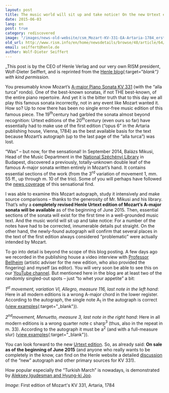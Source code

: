 ```yaml
---
layout: post
title: The music world will sit up and take notice! On the new Urtext edition of Mozart’s Piano Sonata in A Major KV 331
date: 2015-06-03
lang: en
post: true
category: rediscovered
image: "/images/news-old-website/csm_Mozart-KV-331-EA-Artaria-1784_erste-Auflage_73146a8a1b.jpg"
old_url: http://www.rism.info/en/home/newsdetails/browse/48/article/64/the-music-world-will-sit-up-and-take-notice-on-the-new-urtext-edition-of-mozarts-piano-sonata-in-a.html
email: seiffert@henle.de
author: Wolf-Dieter Seiffert
---
```


_This post is by the CEO of Henle Verlag and our very own RISM president, Wolf-Dieter Seiffert, and is reprinted from the [Henle blog](http://www.henle.de/blog/en/2015/05/25/the-music-world-will-sit-up-and-take-notice-on-the-new-urtext-edition-of-mozart%E2%80%99s-piano-sonata-in-a-major-kv-331/){:target="_blank"} with kind permission._

You presumably know Mozart’s [A-major Piano Sonata KV 331](https://www.youtube.com/watch?v=6X6zE_YiOvM) (with the “alla turca” rondo). One of the best-known sonatas, if not THE best-known, of the entire piano repertoire. And yet it is the bitter truth that to this day we all play this famous sonata incorrectly, not in any event like Mozart wanted it. How so? Up to now there has been no single error-free music edition of this famous piece. The 19<sup>th</sup>century had garbled the sonata almost beyond recognition: Urtext editions of the 20<sup>th</sup>century (even ours so far) have essentially had to make use of the first edition (“opus 6” in the Artaria publishing house, Vienna, 1784) as the best available basis for the text because Mozart’s autograph (up to the last page of the “alla turca”) was lost.

“Was” – but now, for the sensational! In September 2014, Balázs Mikusi, Head of the Music Department in the [National Széchényi Library](http://www.oszk.hu/en) in Budapest, discovered a previously, totally-unknown double leaf of the famous A-major sonata written entirely in Mozart’s hand. It contains essential sections of the work (from the 3<sup>rd</sup> variation of movement 1, mm. 55 ff., up through m. 10 of the trio). Some of you will perhaps have followed the [news coverage](http://www.theguardian.com/music/tomserviceblog/2014/sep/29/mozart-piano-sonata-manuscript-budapest) of this sensational find.

I was able to examine this Mozart autograph, study it intensively and make source comparisons – thanks to the generosity of Mr. Mikusi and his library. That’s why a **completely revised Henle Urtext edition of Mozart’s A-major sonata will be available** as of the beginning of June 2015. Then, essential sections of the sonata will exist for the first time in a well-grounded music text. And the music world will sit up and take notice: For a number of the notes have had to be corrected, innumerable details put straight. On the other hand, the newly-found autograph will confirm that several places in the text of the first edition always considered “problematic” were actually intended by Mozart.

To go into detail is beyond the scope of this blog posting. A few days ago we recorded in the publishing house a video interview with [Professor Bellheim](https://www.henle.de/en/about-us/contributors/markus-bellheim/) (artistic adviser for the new edition, who also provided the fingering) and myself (as editor). You will very soon be able to see this on our [YouTube channel](https://www.youtube.com/user/Henleverlag). But mentioned here in the blog are at least two of the randomly singled-out spots – just “to whet your appetite” a bit:

_1<sup>st</sup> movement, variation VI, Allegro, measure 116, last note in the left hand_: Here in all modern editions is a wrong A-major chord in the lower register. According to the autograph, the single note A<sub>1</sub> in the autograph is correct ([view examples](http://www.henle.de/blog/en/2015/05/25/the-music-world-will-sit-up-and-take-notice-on-the-new-urtext-edition-of-mozart%E2%80%99s-piano-sonata-in-a-major-kv-331/){:target="_blank"}).

_2<sup>nd</sup>movement, Menuetto, measure 3, last note in the right hand_: Here in all modern editions is a wrong quarter note c sharp<sup>3</sup> (thus, also in the repeat in m. 33). According to the autograph it must be a<sup>2</sup> (and with a full-measure slur) ([view examples](http://www.henle.de/blog/en/2015/05/25/the-music-world-will-sit-up-and-take-notice-on-the-new-urtext-edition-of-mozart%E2%80%99s-piano-sonata-in-a-major-kv-331/){:target="_blank"}).

You can look forward to the new [Urtext edition](http://www.henle.de/en/detail/index.html?Title=Klaviersonate+A-dur+KV+331+%28300i%29+mit+t%C3%BCrkischem+Marsch+%28Alla+Turca%29_1300). So, as already said: **On sale as of the beginning of June 2015** (and anyone who really wants to be completely in the know, can find on the Henle website a detailed [discussion](http://www.henle.de/download/KB_ausfuehrlich/1300en.pdf) of the “new” autograph and other primary sources for KV 331).

How popular especially the “Turkish March” is nowadays, is demonstrated by [Aleksey Igudesman and Hyung-ki Joo](http://www.youtube.com/watch?v=906_vLPziZY&sns=em).

_Image_: First edition of Mozart's KV 331, Artaria, 1784
